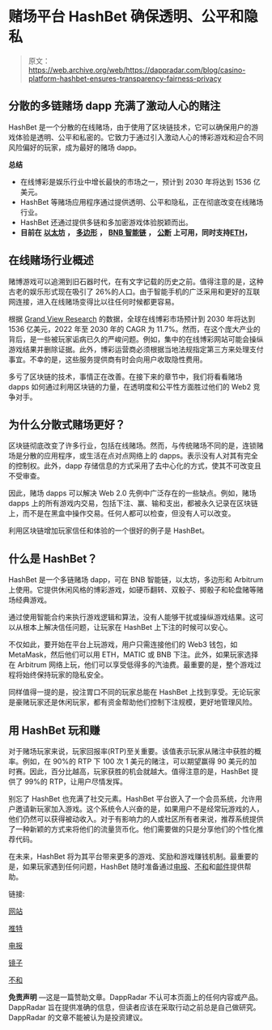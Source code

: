 # 赌场平台 HashBet 确保透明、公平和隐私

> 原文：<https://web.archive.org/web/https://dappradar.com/blog/casino-platform-hashbet-ensures-transparency-fairness-privacy>

## 分散的多链赌场 dapp 充满了激动人心的赌注

HashBet 是一个分散的在线赌场，由于使用了区块链技术，它可以确保用户的游戏体验是透明、公平和私密的。它致力于通过引入激动人心的博彩游戏和迎合不同风险偏好的玩家，成为最好的赌场 dapp。

**总结**

*   在线博彩是娱乐行业中增长最快的市场之一，预计到 2030 年将达到 1536 亿美元。
*   HashBet 等赌场应用程序通过提供透明、公平和隐私，正在彻底改变在线赌场行业。
*   HashBet 还通过提供多链和多加密游戏体验脱颖而出。
*   **目前在** [**以太坊**](https://web.archive.org/web/20220706095625/https://dappradar.com/rankings/protocol/ethereum) **，** [**多边形**](https://web.archive.org/web/20220706095625/https://dappradar.com/rankings/protocol/polygon) **，** [**BNB 智能链**](https://web.archive.org/web/20220706095625/https://dappradar.com/rankings/protocol/binance-smart-chain) **，** [**公断**](https://web.archive.org/web/20220706095625/https://dappradar.com/ethereum/other/arbitrum) **上可用，同时支持**[**ETH**](https://web.archive.org/web/20220706095625/https://dappradar.com/hub/token/eth/ETH)**，**

## 在线赌场行业概述

赌博游戏可以追溯到旧石器时代，在有文字记载的历史之前。值得注意的是，这种古老的娱乐形式现在吸引了 26%的人口。由于智能手机的广泛采用和更好的互联网连接，进入在线赌场变得比以往任何时候都更容易。

根据 [Grand View Research](https://web.archive.org/web/20220706095625/https://www.grandviewresearch.com/press-release/global-online-gambling-market) 的数据，全球在线博彩市场预计到 2030 年将达到 1536 亿美元，2022 年至 2030 年的 CAGR 为 11.7%。然而，在这个庞大产业的背后，是一些被玩家诟病已久的严峻问题。例如，集中的在线博彩网站可能会操纵游戏结果并删除证据。此外，博彩运营商必须根据当地法规指定第三方来处理支付事宜。不幸的是，这些服务提供商有时会向用户收取隐性费用。

多亏了区块链的技术，事情正在改善。在接下来的章节中，我们将看看赌场 dapps 如何通过利用区块链的力量，在透明度和公平性方面胜过他们的 Web2 竞争对手。

## 为什么分散式赌场更好？

区块链彻底改变了许多行业，包括在线赌场。然而，与传统赌场不同的是，连锁赌场是分散的应用程序，或生活在点对点网络上的 dapps。表示没有人对其有完全的控制权。此外，dapp 存储信息的方式采用了去中心化的方式，使其不可改变且不受审查。

因此，赌场 dapps 可以解决 Web 2.0 先例中广泛存在的一些缺点。例如，赌场 dapps 上的所有游戏内交易，包括下注、赢、输和支出，都被永久记录在区块链上，而不是在黑盒中操作交易。任何人都可以检查，但没有人可以改变。

利用区块链增加玩家信任和体验的一个很好的例子是 HashBet。

## 什么是 HashBet？

HashBet 是一个多链赌场 dapp，可在 BNB 智能链，以太坊，多边形和 Arbitrum 上使用。它提供休闲风格的博彩游戏，如硬币翻转、双骰子、掷骰子和轮盘赌等赌场经典游戏。

通过使用智能合约来执行游戏逻辑和算法，没有人能够干扰或操纵游戏结果。这可以从根本上解决信任问题，让玩家在 HashBet 上下注的时候可以安心。

不仅如此，要开始在平台上玩游戏，用户只需连接他们的 Web3 钱包，如 MetaMask，然后他们可以用 ETH，MATIC 或 BNB 下注。此外，如果玩家选择在 Arbitrum 网络上玩，他们可以享受低得多的汽油费。最重要的是，整个游戏过程将始终保持玩家的隐私安全。

同样值得一提的是，投注胃口不同的玩家总能在 HashBet 上找到享受。无论玩家是豪赌玩家还是休闲玩家，都有资金帮助他们控制下注规模，更好地管理风险。

## 用 HashBet 玩和赚

对于赌场玩家来说，玩家回报率(RTP)至关重要。该值表示玩家从赌注中获胜的概率。例如，在 90%的 RTP 下 100 次 1 美元的赌注，可以期望赢得 90 美元的加时赛。因此，百分比越高，玩家获胜的机会就越大。值得注意的是，HashBet 提供了 99%的 RTP，让用户尽情发挥。

别忘了 HashBet 也充满了社交元素。HashBet 平台嵌入了一个会员系统，允许用户邀请新玩家加入游戏。这个系统令人兴奋的是，如果用户不是经常玩游戏的人，他们仍然可以获得被动收入。对于有影响力的人或社区所有者来说，推荐系统提供了一种新颖的方式来将他们的流量货币化。他们需要做的只是分享他们的个性化推荐代码。

在未来，HashBet 将为其平台带来更多的游戏、奖励和游戏赚钱机制。最重要的是，如果玩家遇到任何问题，HashBet 随时准备通过[电报](https://web.archive.org/web/20220706095625/https://t.me/+T5mJjcQJeQk3MjRh)、[不和](https://web.archive.org/web/20220706095625/https://discord.gg/MfAjmp9Y24)和[邮件](/web/20220706095625/https://dappradar.com/cdn-cgi/l/email-protection#196a6c6969766b6d5971786a717b7c6d377a7674)提供帮助。

链接:

[网站](https://web.archive.org/web/20220706095625/https://www.hashbet.com/)

[推特](https://web.archive.org/web/20220706095625/https://twitter.com/OfficialHashbet)

[电报](https://web.archive.org/web/20220706095625/https://t.me/+T5mJjcQJeQk3MjRh)

[镜子](https://web.archive.org/web/20220706095625/https://mirror.xyz/0x873f9917f20DA8dB56CFF8810DE25F3E149b71F5)

[不和](https://web.archive.org/web/20220706095625/https://discord.gg/MfAjmp9Y24)

**免责声明** —这是一篇赞助文章。DappRadar 不认可本页面上的任何内容或产品。DappRadar 旨在提供准确的信息，但读者应该在采取行动之前总是自己做研究。DappRadar 的文章不能被认为是投资建议。